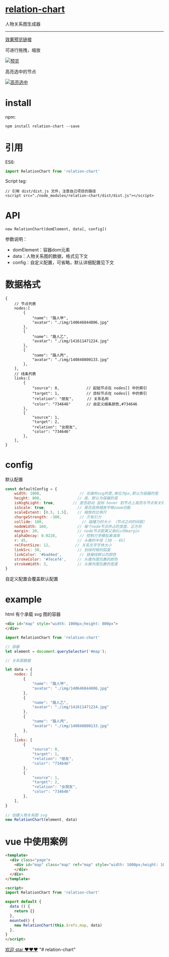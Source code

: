 

# [relation-chart](https://github.com/xiedajian/relation-chart)

人物关系图生成器

---

[效果预览链接](https://xiedajian.github.io/relation-chart/examples/demo1/index.html)

可进行拖拽，缩放

[![预览](https://xiedajian.github.io/relation-chart/demo.jpg)](https://xiedajian.github.io/relation-chart/examples/demo1/index.html)

高亮选中的节点

[![高亮选中](https://xiedajian.github.io/relation-chart/demo2.jpg)](https://xiedajian.github.io/relation-chart/examples/demo1/index.html)

# install

npm:
```
npm install relation-chart --save
```

# 引用
ES6:
```javascript
import RelationChart from 'relation-chart'
```

Script tag:
```
// 引用 dist/dist.js 文件，注意自己项目的路径
<script src="./node_modules/relation-chart/dist/dist.js"></script>
```

# API
```
new RelationChart(domElement, data[, config])
```
参数说明：
- domElement：容器dom元素
- data：人物关系图的数据，格式见下文
- config：自定义配置，可省略，默认详细配置见下文



# 数据格式
```
{
    // 节点列表
    nodes:[
        {
            "name": "路人甲",
            "avatar": "./img/140646844806.jpg"
        },
        {
            "name": "路人乙",
            "avatar": "./img/141611471224.jpg"
        },
        {
            "name": "路人丙",
            "avatar": "./img/140848800133.jpg"
        },
    ],
    // 线条列表
    links:[
        {
            "source": 0,            // 起始节点在 nodes[] 中的索引
            "target": 1,            // 目标节点在 nodes[] 中的索引
            "relation": "朋友",      // 关系名称
            "color": "734646"       // 自定义细条颜色,#734646
        },
        {
            "source": 1,
            "target": 2,
            "relation": "女朋友",
            "color": "734646"
        },
    ],
}
```



# config

默认配置
```javascript
const defaultConfig = {
    width: 1000,                 // 总画布svg的宽,单位为px,默认为容器的宽
    height: 800,                // 高，默认为容器的高
    isHighLight: true,        // 是否启动 鼠标 hover 到节点上高亮与节点有关的节点，其他无关节点透明的功能
    isScale: true,              // 是否启用缩放平移zoom功能
    scaleExtent: [0.5, 1.5],    // 缩放的比例尺
    chargeStrength: -300,        // 万有引力
    collide: 100,                 // 碰撞力的大小 （节点之间的间距）
    nodeWidth: 160,             // 每个node节点所占的宽度，正方形
    margin: 20,                 // node节点距离父亲div的margin
    alphaDecay: 0.0228,          // 控制力学模拟衰减率
    r: 45,                      // 头像的半径 [30 - 45]
    relFontSize: 12,           // 关系文字字体大小
    linkSrc: 30,                // 划线时候的弧度
    linkColor: '#bad4ed',        // 链接线默认的颜色
    strokeColor: '#7ecef4',     // 头像外围包裹的颜色
    strokeWidth: 3,             // 头像外围包裹的宽度
}
```
自定义配置会覆盖默认配置



# example

html 有个承载 svg 图的容器
```html
<div id="map" style="width: 1000px;height: 800px">
</div>
```

```javascript
import RelationChart from 'relation-chart'

// 容器
let element = document.querySelector('#map');

// 关系图数据

let data = {
    nodes: [
        {
            "name": "路人甲",
            "avatar": "./img/140646844806.jpg"
        },
        {
            "name": "路人乙",
            "avatar": "./img/141611471224.jpg"
        },
        {
            "name": "路人丙",
            "avatar": "./img/140848800133.jpg"
        },
    ],
    links: [
        {
            "source": 0,
            "target": 1,
            "relation": "朋友",
            "color": "734646"
        },
        {
            "source": 1,
            "target": 2,
            "relation": "女朋友",
            "color": "734646"
        },
    ],
}
 
// 创建人物关系图 svg
new RelationChart(element, data)
```


# vue 中使用案例

```html
<template>
  <div class="page">
    <div id="map" class="map" ref="map" style="width: 1000px;height: 1000px;">
    </div>
  </div>
</template>
```
```html
<script>
import RelationChart from 'relation-chart'

export default {
  data () {
    return {}
  },
  mounted() {
    new RelationChart(this.$refs.map, data)
  },
}
</script>
```

[欢迎 star ❤❤❤](https://github.com/xiedajian/relation-chart)
"# relation-chart" 
